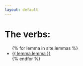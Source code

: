 ```yaml
---
layout: default
---
```


<h1>The verbs:</h1>
<ul>
{% for lemma in site.lemmas %}
    <li><a href = "{{ lemma.url }}">{{ lemma.lemma }}</a></li>
{% endfor %}
</ul>
